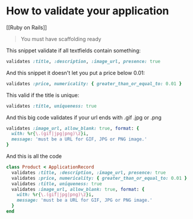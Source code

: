 # How to validate your application
[[Ruby on Rails]]

> You must have scaffolding ready

This snippet validate if all textfields contain something:
```ruby
validates :title, :description, :image_url, presence: true
```

And this snippet it doesn't let you put a price below 0.01:
```ruby
validates :price, numericality: { greater_than_or_equal_to: 0.01 }
```

This valid if the title is unique:
```ruby
validates :title, uniqueness: true
```

And this big code validates if your url ends with .gif .jpg or .png
```ruby
validates :image_url, allow_blank: true, format: {
  with: %r{\.(gif|jpg|png)\z}i,
  message: 'must be a URL for GIF, JPG or PNG image.'
}
```

And this is all the code

```ruby
class Product < ApplicationRecord
  validates :title, :description, :image_url, presence: true
  validates :price, numericality: { greater_than_or_equal_to: 0.01 }
  validates :title, uniqueness: true
  validates :image_url, allow_blank: true, format: {
	with: %r{\.(gif|jpg|png)\z}i,
	message: 'must be a URL for GIF, JPG or PNG image.'
  }
end
```

